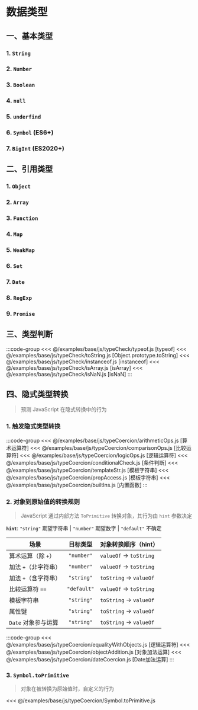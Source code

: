 # 数据类型

## 一、基本类型

### 1. **`String`** <Sound word="String"/>

### 2. **`Number`** <Sound word="Number"/>

### 3. **`Boolean`** <Sound word="Boolean"/>

### 4. **`null`** <Sound word="null"/>

### 5. **`underfind`** <Sound word="underfind"/>

### 6. **`Symbol`** <Sound word="Symbol"/>(ES6+)

### 7. **`BigInt`** <Sound word="BigInt"/>(ES2020+)

## 二、引用类型

### 1. **`Object`** <Sound word="Object"/>

### 2. **`Array`** <Sound word="Array"/>

### 3. **`Function`** <Sound word="Function"/>

### 4. **`Map`** <Sound word="Map"/>

### 5. **`WeakMap`** <Sound word="WeakMap"/>

### 6. **`Set`** <Sound word="Set"/>

### 7. **`Date`** <Sound word="Date"/>

### 8. **`RegExp`** <Sound word="RegExp"/>

### 9. **`Promise`** <Sound word="Promise"/>

## 三、类型判断

:::code-group
<<< @/examples/base/js/typeCheck/typeof.js [typeof]
<<< @/examples/base/js/typeCheck/toString.js [Object.prototype.toString]
<<< @/examples/base/js/typeCheck/instanceof.js [instanceof]
<<< @/examples/base/js/typeCheck/isArray.js [isArray]
<<< @/examples/base/js/typeCheck/isNaN.js [isNaN]
:::

## 四、隐式类型转换

> 预测 JavaScript 在隐式转换中的行为

### 1. 触发隐式类型转换

:::code-group
<<< @/examples/base/js/typeCoercion/arithmeticOps.js [算术运算符]
<<< @/examples/base/js/typeCoercion/comparisonOps.js [比较运算符]
<<< @/examples/base/js/typeCoercion/logicOps.js [逻辑运算符]
<<< @/examples/base/js/typeCoercion/conditionalCheck.js [条件判断]
<<< @/examples/base/js/typeCoercion/templateStr.js [模板字符串]
<<< @/examples/base/js/typeCoercion/propAccess.js [模板字符串]
<<< @/examples/base/js/typeCoercion/builtIns.js [内置函数]
:::

### 2. 对象到原始值的转换规则

> JavaScript 通过内部方法 `ToPrimitive` 转换对象，其行为由 `hint` 参数决定

**`hint`**: `"string"` 期望字符串 \| `"number"` 期望数字 \| `"default"` 不确定

| 场景                 |  目标类型   | 对象转换顺序（hint）   |
| -------------------- | :---------: | ---------------------- |
| 算术运算（除 `+`）   | `"number"`  | `valueOf` → `toString` |
| 加法 `+`（非字符串） | `"number"`  | `valueOf` → `toString` |
| 加法 `+`（含字符串） | `"string"`  | `toString` → `valueOf` |
| 比较运算符 `==`      | `"default"` | `valueOf` → `toString` |
| 模板字符串           | `"string"`  | `toString` → `valueOf` |
| 属性键               | `"string"`  | `toString` → `valueOf` |
| `Date` 对象参与运算  | `"string"`  | `toString` → `valueOf` |

:::code-group
<<< @/examples/base/js/typeCoercion/equalityWithObjects.js [逻辑运算符]
<<< @/examples/base/js/typeCoercion/objectAddition.js [对象加法运算]
<<< @/examples/base/js/typeCoercion/dateCoercion.js [Date加法运算]
:::

### 3. **`Symbol.toPrimitive`**

> 对象在被转换为原始值时，自定义的行为

<<< @/examples/base/js/typeCoercion/Symbol.toPrimitive.js
